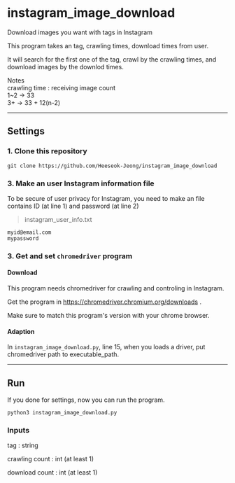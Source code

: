 # instagram_image_download

Download images you want with tags in Instagram

This program takes an tag, crawling times, download times from user.

It will search for the first one of the tag, crawl by the crawling times, and download images by the downlod times.

Notes  
crawling time : receiving image count  
1~2 -> 33  
3+ -> 33 + 12(n-2)  


<hr>


## Settings

### 1. Clone this repository

`git clone https://github.com/Heeseok-Jeong/instagram_image_download`

### 3. Make an user Instagram information file

To be secure of user privacy for Instagram, you need to make an file contains ID (at line 1) and password (at line 2)

> instagram_user_info.txt

```
myid@email.com
mypassword
```

### 3. Get and set `chromedriver` program

#### Download

This program needs chromedriver for crawling and controling in Instagram.  

Get the program in https://chromedriver.chromium.org/downloads .

Make sure to match this program's version with your chrome browser.

#### Adaption

In `instagram_image_download.py`, line 15, when you loads a driver, put chromedriver path to executable_path.


<hr>


## Run

If you done for settings, now you can run the program.

`python3 instagram_image_download.py`


### Inputs

tag : string

crawling count : int (at least 1)

download count : int (at least 1)




